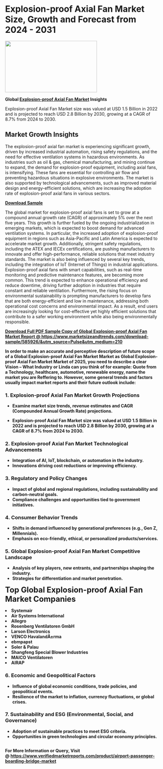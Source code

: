 <H1>Explosion-proof Axial Fan Market Size, Growth and Forecast from 2024 - 2031</H1><img class="aligncenter size-medium wp-image-584254" src="https://thirdeyenews.in/wp-content/uploads/2024/09/Global-Market-Research-300x168.jpeg" alt="" width="300" height="168" /><p><strong>Global&nbsp;<a href="https://www.marketsizeandtrends.com/download-sample/585926/&amp;utm_source=Pulse&amp;utm_medium=210">Explosion-proof Axial Fan Market</a> Insights</strong></p><p>Explosion-proof Axial Fan Market size was valued at USD 1.5 Billion in 2022 and is projected to reach USD 2.8 Billion by 2030, growing at a CAGR of 8.7% from 2024 to 2030.</p><p><h2>Market Growth Insights</h2> <p>The explosion-proof axial fan market is experiencing significant growth, driven by increased industrial automation, rising safety regulations, and the need for effective ventilation systems in hazardous environments. As industries such as oil & gas, chemical manufacturing, and mining continue to expand, the demand for explosion-proof equipment, including axial fans, is intensifying. These fans are essential for controlling air flow and preventing hazardous situations in explosive environments. The market is also supported by technological advancements, such as improved material design and energy-efficient solutions, which are increasing the adoption rate of explosion-proof axial fans in various sectors.</p> <p><strong><a href="#">Download Sample</a></strong></p> <p>The global market for explosion-proof axial fans is set to grow at a compound annual growth rate (CAGR) of approximately 5% over the next five years. This growth is further fueled by the ongoing industrialization in emerging markets, which is expected to boost demand for advanced ventilation systems. In particular, the increased adoption of explosion-proof equipment in regions such as Asia-Pacific and Latin America is expected to accelerate market growth. Additionally, stringent safety regulations, including the ATEX and IECEx certifications, are pushing manufacturers to innovate and offer high-performance, reliable solutions that meet industry standards. The market is also being influenced by several key trends, including the integration of IoT (Internet of Things) in industrial applications. Explosion-proof axial fans with smart capabilities, such as real-time monitoring and predictive maintenance features, are becoming more common. This trend is expected to enhance operational efficiency and reduce downtime, driving further adoption in industries that require constant and reliable ventilation. Furthermore, the rising focus on environmental sustainability is prompting manufacturers to develop fans that are both energy-efficient and low in maintenance, addressing both operational cost concerns and environmental impact. As a result, end users are increasingly looking for cost-effective yet highly efficient solutions that contribute to a safer working environment while also being environmentally responsible. <p><strong><a href="#"></p><p><span class=""><strong>Download Full PDF Sample Copy of Global Explosion-proof Axial Fan Market Report</strong> @ <a href="https://www.marketsizeandtrends.com/download-sample/585926/&amp;utm_source=Pulse&amp;utm_medium=210" target="_blank">https://www.marketsizeandtrends.com/download-sample/585926/&amp;utm_source=Pulse&amp;utm_medium=210</a></span></p><p>In order to make an accurate and perceptive description of future scope of a Global&nbsp;Explosion-proof Axial Fan Market Market as Global&nbsp;Explosion-proof Axial Fan Market Market of 2025, you need to describe a clear Vision &ndash; What Industry or Linda can you think of for example: Quote from a Technology, healthcare, automotive, renewable energy, name the market you are Reffering to. However, some general trends and factors usually impact market reports and their future outlook include:</p><h3>1.&nbsp;<strong>Explosion-proof Axial Fan Market Growth Projections</strong></h3><ul><li>Examine market size trends, revenue estimates and CAGR (Compounded Annual Growth Rate) projections.</li><li><p>Explosion-proof Axial Fan Market size was valued at USD 1.5 Billion in 2022 and is projected to reach USD 2.8 Billion by 2030, growing at a CAGR of 8.7% from 2024 to 2030.</p></li></ul><h3>2.&nbsp;<strong>Explosion-proof Axial Fan Market Technological Advancements</strong></h3><ul><li>Integration of AI, IoT, blockchain, or automation in the industry.</li><li>Innovations driving cost reductions or improving efficiency.</li></ul><h3>3.&nbsp;<strong>Regulatory and Policy Changes</strong></h3><ul><li>Impact of global and regional regulations, including sustainability and carbon-neutral goals.</li><li>Compliance challenges and opportunities tied to government initiatives.</li></ul><h3>4.&nbsp;<strong>Consumer Behavior Trends</strong></h3><ul><li>Shifts in demand influenced by generational preferences (e.g., Gen Z, Millennials).</li><li>Emphasis on eco-friendly, ethical, or personalized products/services.</li></ul><h3>5.&nbsp;<strong>Global Explosion-proof Axial Fan Market Competitive Landscape</strong></h3><ul><li>Analysis of key players, new entrants, and partnerships shaping the industry.</li><li>Strategies for differentiation and market penetration.</li></ul><p data-pm-slice="1 1 []"><span style="color: inherit; font-family: inherit; font-size: 25px;">Top Global Explosion-proof Axial Fan Market Companies</span></p><div class="" data-test-id=""><p><li>Systemair</li><li> Air Systems International</li><li> Allegro</li><li> Rosenberg Ventilatoren GmbH</li><li> Larson Electronics</li><li> VENCO HavalandÄ±rma</li><li> ebmpapst</li><li> Soler & Palau</li><li> Shangfeng Special Blower Industries</li><li> MAICO Ventilatoren</li><li> AIRAP</li></p></div><h3>6.&nbsp;<strong>Economic and Geopolitical Factors</strong></h3><ul><li>Influence of global economic conditions, trade policies, and geopolitical events.</li><li>Resilience of the market to inflation, currency fluctuations, or global crises.</li></ul><h3>7.&nbsp;<strong>Sustainability and ESG (Environmental, Social, and Governance)</strong></h3><ul><li>Adoption of sustainable practices to meet ESG criteria.</li><li>Opportunities in green technologies and circular economy principles.</li></ul><h2><strong style="font-size: 14px;">For More Information or Query, Visit @&nbsp;</strong><a style="background-color: #ffffff; font-size: 14px;" href="https://www.marketsizeandtrends.com/report/explosion-proof-axial-fan-market/" target="_blank">https://www.verifiedmarketreports.com/product/airport-passenger-boarding-bridge-market</a></h2>
